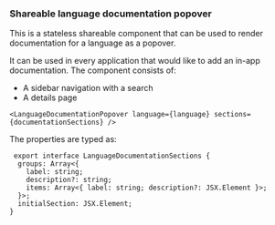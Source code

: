 ### Shareable language documentation popover

This is a stateless shareable component that can be used to render documentation for a language as a popover.

It can be used in every application that would like to add an in-app documentation. The component consists of:
- A sidebar navigation with a search
- A details page

```
<LanguageDocumentationPopover language={language} sections={documentationSections} />
```

The properties are typed as:

```
 export interface LanguageDocumentationSections {
  groups: Array<{
    label: string;
    description?: string;
    items: Array<{ label: string; description?: JSX.Element }>;
  }>;
  initialSection: JSX.Element;
}
```
